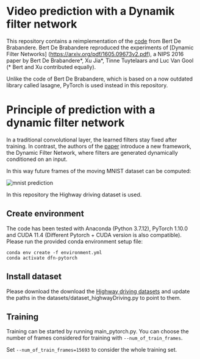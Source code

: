 # Video prediction with a Dynamik filter network

This repository contains a reimplementation of the [code](https://github.com/dbbert/dfn) 
from Bert De Brabandere.
Bert De Brabandere reproduced the experiments of [Dynamic Filter Networks]
(https://arxiv.org/pdf/1605.09673v2.pdf), a NIPS 2016 
paper by Bert De Brabandere*, Xu Jia*, Tinne Tuytelaars and Luc Van Gool (* Bert and 
Xu contributed equally).

Unlike the code of Bert De Brabandere, which is based on a now outdated library 
called lasagne, PyTorch is used instead in this repository.

# Principle of prediction with a dynamic filter network
In a traditional convolutional layer, the learned filters stay fixed after training. 
In contrast, the authors of the [paper](https://arxiv.org/pdf/1605.09673v2.pdf) 
introduce a new framework, the Dynamic Filter Network, where filters are generated 
dynamically conditioned on an input. 

In this way future frames of the moving MNIST dataset can be computed:

![mnist prediction](https://i.imgur.com/XbyD2ix.png)

<!---
![mnist gif1](https://i.imgur.com/vmkSn0k.gif)
![mnist gif2](https://i.imgur.com/JzGhE31.gif)
-->

In this repository the Highway driving dataset is used.


## Create environment

The code has been tested with Anaconda (Python 3.7.12), PyTorch 1.10.0 and CUDA 
11.4 (Different Pytorch + CUDA version is also compatible).  
Please run the provided conda environment setup file:

  ```Shell
  conda env create -f environment.yml
  conda activate dfn-pytorch
  ```

## Install dataset

Please download the download the 
[Highway driving datasets](https://drive.google.com/file/d/1p7K9FBjQBwAbH4UOdLYy2FFBBDsTpF2g/view?usp=sharing) 
and update the paths in the datasets/dataset_highwayDriving.py to point to them.

## Training

Training can be started by running main_pytorch.py.
You can choose the number of frames considered for training with ```--num_of_train_frames```. 

Set ```--num_of_train_frames=15693``` to consider the whole training set.
